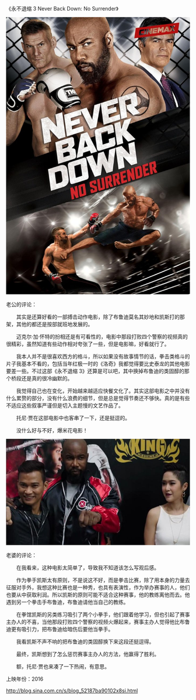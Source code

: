 《永不退缩 3 Never Back Down: No Surrender》

			
![](./img/001vda4xzy7eRUDzKUif2&690.jpg)


老公的评论：

　　其实是还算好看的一部搏击动作电影，除了布鲁迪莫名其妙地和凯斯打的那架，其他的都还是按部就班地发展的。


　　迈克尔·加·怀特的扮相还是有可看性的，电影中那段打败四个警察的视频真的很精彩，虽然知道有些动作相对夸张了一些，但是电影嘛，好看就行了。


　　我本人并不是很喜欢西方的格斗，所以如果没有故事情节的话，拳击类格斗的片子我基本不看的，包括当年红极一时的《洛奇》我都觉得要比史泰龙的其他电影要差一些。不过这部《永不退缩
3》还算是可以吧，其中换掉布鲁迪的类固醇的那个桥段还是真的很冷幽默的。


　　我觉得自己也在变化，开始越来越适应快餐文化了。其实这部电影之中并没有什么累赘的部分，没有什么浪费的细节，但是总是觉得节奏还不够快。真的是有些不适应这些叙事严谨但是切入主题慢的文艺作品了。

　　托尼·贾在这部电影中也客串了一下，还是挺逗的。

　　没什么好与不好，爆米花电影！

![](./img/001vda4xzy7eRUEHP0I60&690.jpg)


老婆的评论：

　　在我看来，这种电影太简单了，导致我不知道该怎么写观后感。


　　作为拳手凯斯太有原则，不是说这不好，而是拳击比赛，除了用本身的力量去征服对手外，我想这种比赛也是一种秀，也具有表演性，作为举办赛事的人，他们也要从中获取利润。所以凯斯的原则可能不适合这种赛事，他的教练离他而去。他遇到另一个拳击手布鲁迪，布鲁迪请他当自己的教练。


　　在拳馆凯斯的另类练习吸引了两个小拳手，他们跟着他学习，但也引起了赛事主办人的不喜，当他那段打败四个警察的视频火爆起来，赛事主办人觉得他比布鲁迪更有吸引力，把布鲁迪给暗伤后要他当拳手。

　　我看凯斯不声不响的把布鲁迪的类固醇换下来这段还挺逗得。

　　最终，凯斯想到了怎么惩罚赛事主办人的方法，他赢得了胜利。

　　额，托尼·贾也来凑了一下热闹，有意思。

上映年份：2016							
		
http://blog.sina.com.cn/s/blog_52187ba90102x8si.html
